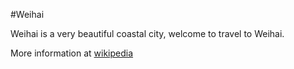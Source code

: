 #Weihai

Weihai is a very beautiful coastal city, welcome to travel to Weihai.

More information at [wikipedia](https://en.wikipedia.org/wiki/Weihai)
